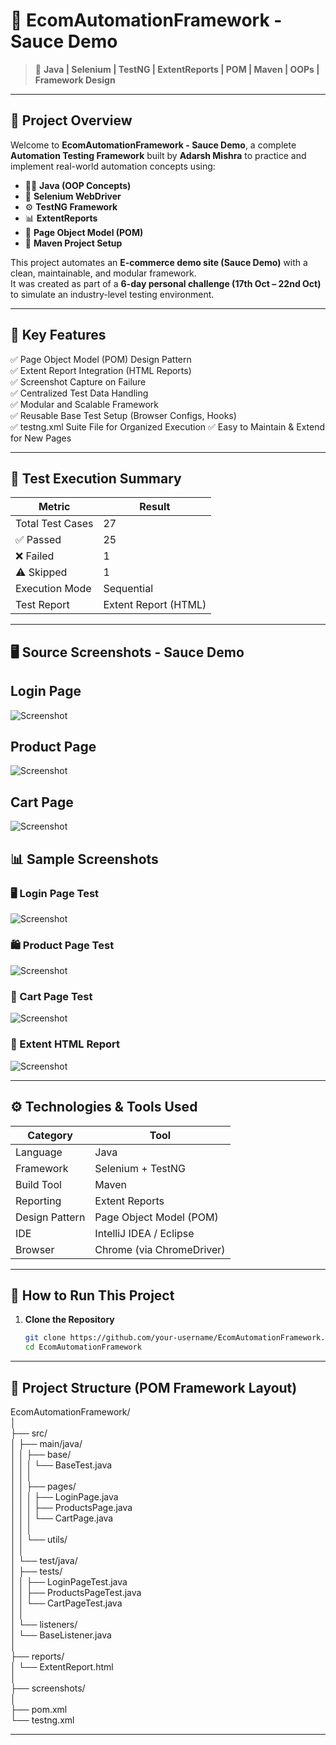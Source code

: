 # 🚀 EcomAutomationFramework - Sauce Demo
> 🧩 **Java | Selenium | TestNG | ExtentReports | POM | Maven | OOPs | Framework Design**

---

## 🧠 Project Overview

Welcome to **EcomAutomationFramework - Sauce Demo**, a complete **Automation Testing Framework** built by **Adarsh Mishra** to practice and implement real-world automation concepts using:

- 🧑‍💻 **Java (OOP Concepts)**
- 🧪 **Selenium WebDriver**
- ⚙️ **TestNG Framework**
- 📊 **ExtentReports**
- 🧱 **Page Object Model (POM)**
- 🧰 **Maven Project Setup**

This project automates an **E-commerce demo site (Sauce Demo)** with a clean, maintainable, and modular framework.  
It was created as part of a **6-day personal challenge (17th Oct – 22nd Oct)** to simulate an industry-level testing environment.

---

## 🧩 Key Features

✅ Page Object Model (POM) Design Pattern  
✅ Extent Report Integration (HTML Reports)  
✅ Screenshot Capture on Failure  
✅ Centralized Test Data Handling  
✅ Modular and Scalable Framework  
✅ Reusable Base Test Setup (Browser Configs, Hooks)  
✅ testng.xml Suite File for Organized Execution
✅ Easy to Maintain & Extend for New Pages


---

## 🧪 Test Execution Summary

| Metric | Result |
|--------|--------|
| Total Test Cases | 27 |
| ✅ Passed | 25 |
| ❌ Failed | 1 |
| ⚠️ Skipped | 1 |
| Execution Mode | Sequential |
| Test Report | Extent Report (HTML) |

---
## 🖥️ Source Screenshots - Sauce Demo

## Login Page
![Screenshot]()

## Product Page
![Screenshot]()

## Cart Page
![Screenshot]()

## 📊 Sample Screenshots

### 🖥️ Login Page Test
![Screenshot](https://your-login-test-screenshot-link)

### 🛍️ Product Page Test
![Screenshot](https://your-product-test-screenshot-link)

### 🛒 Cart Page Test
![Screenshot](https://your-cart-test-screenshot-link)

### 📑 Extent HTML Report
![Screenshot](https://your-extent-report-screenshot-link)

---

## ⚙️ Technologies & Tools Used

| Category | Tool |
|-----------|------|
| Language | Java |
| Framework | Selenium + TestNG |
| Build Tool | Maven |
| Reporting | Extent Reports |
| Design Pattern | Page Object Model (POM) |
| IDE | IntelliJ IDEA / Eclipse |
| Browser | Chrome (via ChromeDriver) |

---

## 🧰 How to Run This Project

1. **Clone the Repository**
   ```bash
   git clone https://github.com/your-username/EcomAutomationFramework.git
   cd EcomAutomationFramework

---

## 📂 Project Structure (POM Framework Layout)

EcomAutomationFramework/<br>
│<br>
├── src/<br>
│ ├── main/java/<br>
│ │ ├── base/<br>
│ │ │ └── BaseTest.java<br>
│ │ │<br>
│ │ ├── pages/<br>
│ │ │ ├── LoginPage.java<br>
│ │ │ ├── ProductsPage.java<br>
│ │ │ └── CartPage.java<br>
│ │ │<br>
│ │ └── utils/<br>
│ │<br>
│ └── test/java/<br>
│ ├── tests/<br>
│ │ ├── LoginPageTest.java<br>
│ │ ├── ProductsPageTest.java<br>
│ │ └── CartPageTest.java<br>
│ │<br>
│ └── listeners/<br>
│ └── BaseListener.java<br>
│<br>
├── reports/<br>
│ └── ExtentReport.html<br>
│<br>
├── screenshots/<br>
│<br>
├── pom.xml<br>
└── testng.xml<br>

---


